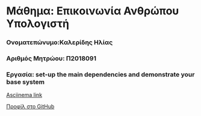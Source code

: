 <h1>Μάθημα: Επικοινωνία Ανθρώπου Υπολογιστή</h1> 

<h3>Ονοματεπώνυμο:Καλερίδης Ηλίας</h3>
  
<h3>Αριθμός Μητρώου: Π2018091</h3>

<h3>Εργασία: set-up the main dependencies and demonstrate your base system</h3>

<a href="https://asciinema.org/a/275596">Asciinema link 
  
<a href="https://github.com/elias2500">Προφίλ στο GitHub
